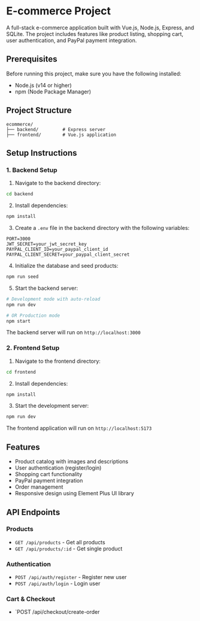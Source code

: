 # E-commerce Project

A full-stack e-commerce application built with Vue.js, Node.js, Express, and SQLite. The project includes features like product listing, shopping cart, user authentication, and PayPal payment integration.

## Prerequisites

Before running this project, make sure you have the following installed:
- Node.js (v14 or higher)
- npm (Node Package Manager)

## Project Structure

```
ecommerce/
├── backend/         # Express server
├── frontend/        # Vue.js application
```

## Setup Instructions

### 1. Backend Setup

1. Navigate to the backend directory:
```bash
cd backend
```

2. Install dependencies:
```bash
npm install
```

3. Create a `.env` file in the backend directory with the following variables:
```
PORT=3000
JWT_SECRET=your_jwt_secret_key
PAYPAL_CLIENT_ID=your_paypal_client_id
PAYPAL_CLIENT_SECRET=your_paypal_client_secret
```

4. Initialize the database and seed products:
```bash
npm run seed
```

5. Start the backend server:
```bash
# Development mode with auto-reload
npm run dev

# OR Production mode
npm start
```

The backend server will run on `http://localhost:3000`

### 2. Frontend Setup

1. Navigate to the frontend directory:
```bash
cd frontend
```

2. Install dependencies:
```bash
npm install
```

3. Start the development server:
```bash
npm run dev
```

The frontend application will run on `http://localhost:5173`

## Features

- Product catalog with images and descriptions
- User authentication (register/login)
- Shopping cart functionality
- PayPal payment integration
- Order management
- Responsive design using Element Plus UI library

## API Endpoints

### Products
- `GET /api/products` - Get all products
- `GET /api/products/:id` - Get single product

### Authentication
- `POST /api/auth/register` - Register new user
- `POST /api/auth/login` - Login user

### Cart & Checkout
- `POST /api/checkout/create-order 